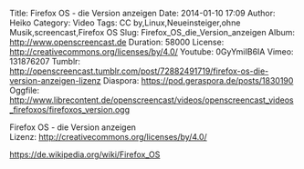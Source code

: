Title: Firefox OS - die Version anzeigen
Date: 2014-01-10 17:09
Author: Heiko
Category: Video
Tags: CC by,Linux,Neueinsteiger,ohne Musik,screencast,Firefox OS
Slug: Firefox_OS_die_Version_anzeigen
Album: http://www.openscreencast.de
Duration: 58000
License: http://creativecommons.org/licenses/by/4.0/
Youtube: 0GyYmiIB6IA
Vimeo: 131876207
Tumblr: http://openscreencast.tumblr.com/post/72882491719/firefox-os-die-version-anzeigen-lizenz
Diaspora: https://pod.geraspora.de/posts/1830190
Oggfile: http://www.librecontent.de/openscreencast/videos/openscreencast_videos_firefoxos/firefoxos_version.ogg

Firefox OS - die Version anzeigen  
Lizenz: <http://creativecommons.org/licenses/by/4.0/>  
  
<https://de.wikipedia.org/wiki/Firefox_OS>

